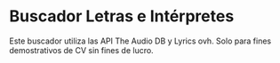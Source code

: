 # Buscador Letras e Intérpretes

Este buscador utiliza las API The Audio DB y Lyrics ovh. Solo para fines demostrativos de CV sin fines de lucro.

